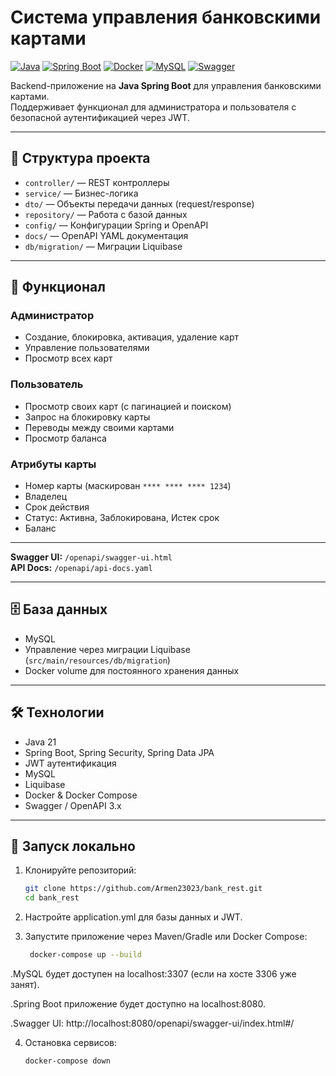 # Система управления банковскими картами

[![Java](https://img.shields.io/badge/Java-21%2B-blue)](https://www.oracle.com/java/)
[![Spring Boot](https://img.shields.io/badge/Spring_Boot-3.5-green)](https://spring.io/projects/spring-boot)
[![Docker](https://img.shields.io/badge/Docker-Compose-blue)](https://www.docker.com/)
[![MySQL](https://img.shields.io/badge/MySQL-8.0-orange)](https://www.mysql.com/)
[![Swagger](https://img.shields.io/badge/Swagger-OpenAPI-yellow)](https://swagger.io/)

Backend-приложение на **Java Spring Boot** для управления банковскими картами.  
Поддерживает функционал для администратора и пользователя с безопасной аутентификацией через JWT.

---

## 📁 Структура проекта

- `controller/` — REST контроллеры
- `service/` — Бизнес-логика
- `dto/` — Объекты передачи данных (request/response)
- `repository/` — Работа с базой данных
- `config/` — Конфигурации Spring и OpenAPI
- `docs/` — OpenAPI YAML документация
- `db/migration/` — Миграции Liquibase
---

## 📝 Функционал

### Администратор
- Создание, блокировка, активация, удаление карт
- Управление пользователями
- Просмотр всех карт

### Пользователь
- Просмотр своих карт (с пагинацией и поиском)
- Запрос на блокировку карты
- Переводы между своими картами
- Просмотр баланса

### Атрибуты карты
- Номер карты (маскирован `**** **** **** 1234`)
- Владелец
- Срок действия
- Статус: Активна, Заблокирована, Истек срок
- Баланс

---

**Swagger UI:** `/openapi/swagger-ui.html`  
**API Docs:** `/openapi/api-docs.yaml`

---

## 🗄 База данных
- MySQL
- Управление через миграции Liquibase (`src/main/resources/db/migration`)
- Docker volume для постоянного хранения данных

---

## 🛠 Технологии
- Java 21
- Spring Boot, Spring Security, Spring Data JPA
- JWT аутентификация
- MySQL
- Liquibase
- Docker & Docker Compose
- Swagger / OpenAPI 3.x

---

## 🚀 Запуск локально

1. Клонируйте репозиторий:
   ```bash
   git clone https://github.com/Armen23023/bank_rest.git
   cd bank_rest
   
2. Настройте application.yml для базы данных и JWT.

3. Запустите приложение через Maven/Gradle или Docker Compose:

   ```bash
    docker-compose up --build
   
  .MySQL будет доступен на localhost:3307 (если на хосте 3306 уже занят).

  .Spring Boot приложение будет доступно на localhost:8080.

  .Swagger UI: http://localhost:8080/openapi/swagger-ui/index.html#/

4. Остановка сервисов:

    ```bash
    docker-compose down
